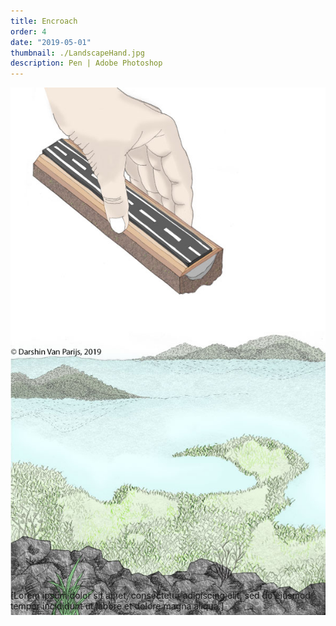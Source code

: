 ```yaml
---
title: Encroach
order: 4
date: "2019-05-01"
thumbnail: ./LandscapeHand.jpg
description: Pen | Adobe Photoshop
---
```


<div class="kg-width-full">

![LandscapeHand](./LandscapeHand.jpg)

<p style="margin-top: -6vw">
[Lorem ipsum dolor sit amet, consectetur adipiscing elit, sed do eiusmod tempor incididunt ut labore et dolore magna aliqua.]
</p>

</div>

